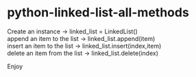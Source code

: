 # python-linked-list-all-methods

Create an instance ->         linked_list = LinkedList() <br>
append an item to the list -> linked_list.append(item) <br>
insert an item to the list -> linked_list.insert(index,item) <br>
delete an item from the list -> linked_list.delete(index) <br>


Enjoy 

